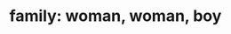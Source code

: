 ---
layout: people&body
title: "family: woman, woman, boy"
emoji: family_woman_woman_boy
permalink: 👩‍👩‍👦.html
image: assets/img/3moji/family_woman_woman_boy.png
---